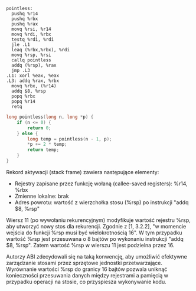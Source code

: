 ```ASM
pointless:
  pushq %r14
  pushq %rbx
  pushq %rax
  movq %rsi, %r14
  movq %rdi, %rbx
  testq %rdi, %rdi
  jle .L1
  leaq (%rbx,%rbx), %rdi
  movq %rsp, %rsi
  callq pointless
  addq (%rsp), %rax
  jmp .L3
.L1: xorl %eax, %eax
.L3: addq %rax, %rbx
  movq %rbx, (%r14)
  addq $8, %rsp
  popq %rbx
  popq %r14
  retq
```

```C
long pointless(long n, long *p) {
    if (n <= 0) {
        return 0;
    } else {
        long temp = pointless(n - 1, p);
        *p += 2 * temp;
        return temp;
    }
}
```

Rekord aktywacji (stack frame) zawiera następujące elementy:

 - Rejestry zapisane przez funkcję wołaną (callee-saved registers): %r14, %rbx
 - Zmienne lokalne: brak
 - Adres powrotu: wartość z wierzchołka stosu (%rsp) po instrukcji "addq $8, %rsp"

Wiersz 11 (po wywołaniu rekurencyjnym) modyfikuje wartość rejestru %rsp, aby utworzyć nowy stos dla rekurencji. Zgodnie z [1, 3.2.2], "w momencie wejścia do funkcji %rsp musi być wielokrotnością 16". W tym przypadku wartość %rsp jest przesuwana o 8 bajtów po wykonaniu instrukcji "addq $8, %rsp". Zatem wartość %rsp w wierszu 11 jest podzielna przez 16.

Autorzy ABI zdecydowali się na taką konwencję, aby umożliwić efektywne zarządzanie stosami przez sprzętowe jednostki przetwarzające. Wyrównanie wartości %rsp do granicy 16 bajtów pozwala uniknąć konieczności przesuwania danych między rejestrami a pamięcią w przypadku operacji na stosie, co przyspiesza wykonywanie kodu.